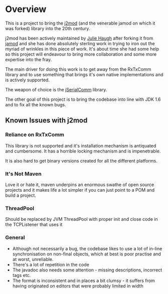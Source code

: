 # Overview
This is a project to bring the [j2mod](https://sourceforge.net/projects/j2mod/) (and the venerable jamod on which it was forked) library into the 20th century.

j2mod has been actively maintained by [Julie Haugh](https://sourceforge.net/u/jfhaugh/) after forking it from [jamod](http://jamod.sourceforge.net/) and she has done absolutely sterling work in trying to iron out the myriad of wrinkles in this
piece of work. It's about time she had some help so this project will endeavour to bring more collaboration and some more expertise into the fray.

The main driver for doing this work is to get away from the RxTxComm library and to use something that brings it's own native implementations and is actively supported.

The weapon of choice is the [jSerialComm](http://fazecast.github.io/jSerialComm/) library.

The other goal of this project is to bring the codebase into line with JDK 1.6 and to fix all the known bugs.
## Known Issues with j2mod

### Reliance on RxTxComm
This library is not supported and it's installation mechanism is antiquated and cumbersome. It has a
horrible locking mechanism and is impenetrable.

It is also hard to get binary versions created for all the different platforms.

### It's Not Maven
Love it or hate it, maven underpins an enormous swathe of open source projects and it makes life a lot simpler if you can
just point to a POM and build a project.

### ThreadPool
Should be replaced by JVM ThreadPool with proper init and close code in the TCPListener that uses it

### General
* Although not necessarily a bug, the codebase likes to use a lot of in-line synchronisation on non-final objects, which at best is poor practise and at worst, unreliable.
* There's a lot of repetition in the code
* The javadoc also needs some attention - missing descriptions, incorrect tags etc.
* The format is inconsistent and in places a bit clumsy - it suffers from having originated on editors that were probably limited in width
